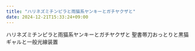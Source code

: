 ```yaml
---
title: "ハリネズミチンピラと雨猫系ヤンキーとガチヤクザと"
date: 2024-12-21T15:33:24+09:00
---
```

ハリネズミチンピラと雨猫系ヤンキーとガチヤクザと
聖書帯刀おっとりと黒猫ギャルと一般光線装置
